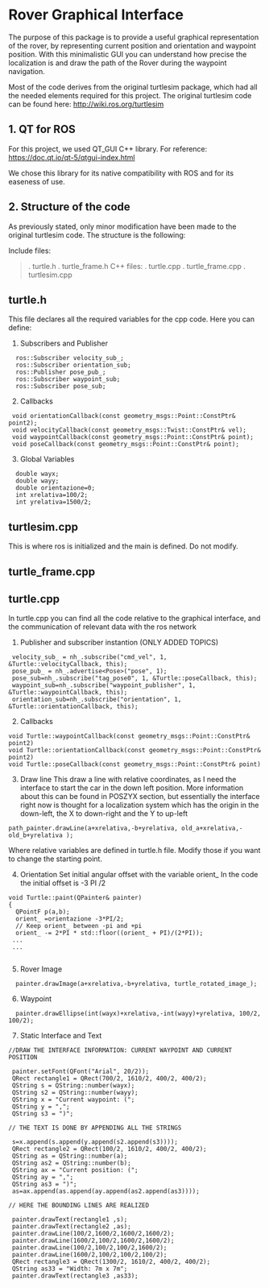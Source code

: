 # Rover Graphical Interface

The purpose of this package is to provide a useful graphical representation of the rover, by representing current position and orientation and waypoint position.
With this minimalistic GUI you can understand how precise the localization is and draw the path of the Rover during the waypoint navigation.

Most of the code derives from the original turtlesim package, which had all the needed elements required for this project.
The original turtlesim code can be found here: http://wiki.ros.org/turtlesim

## 1. QT for ROS

For this project, we used QT_GUI C++ library.
For reference: https://doc.qt.io/qt-5/qtgui-index.html

We chose this library for its native compatibility with ROS and for its easeness of use.


## 2. Structure of the code

As previously stated, only minor modification have been made to the original turtlesim code.
The structure is the following:

Include files:
>. turtle.h
>. turtle_frame.h
C++ files:
>. turtle.cpp
>. turtle_frame.cpp
>. turtlesim.cpp

## turtle.h

This file declares all the required variables for the cpp code. 
Here you can define:
1. Subscribers and Publisher
```
  ros::Subscriber velocity_sub_;
  ros::Subscriber orientation_sub;
  ros::Publisher pose_pub_;
  ros::Subscriber waypoint_sub;
  ros::Subscriber pose_sub;
 ```
2. Callbacks
 ```
  void orientationCallback(const geometry_msgs::Point::ConstPtr& point2);
  void velocityCallback(const geometry_msgs::Twist::ConstPtr& vel);
  void waypointCallback(const geometry_msgs::Point::ConstPtr& point);
  void poseCallback(const geometry_msgs::Point::ConstPtr& point);
 ```

3. Global Variables

```
  double wayx;
  double wayy;
  double orientazione=0;
  int xrelativa=100/2;
  int yrelativa=1500/2;
 ```
 
 
 ## turtlesim.cpp
 
 This is where ros is initialized and the main is defined. Do not modify.
 
 ## turtle_frame.cpp
 
 ## turtle.cpp
 
 In turtle.cpp you can find all the code relative to the graphical interface, and the communication 
 of relevant data with the ros network
 
 1. Publisher and subscriber instantion (ONLY ADDED TOPICS)
 ```
  velocity_sub_ = nh_.subscribe("cmd_vel", 1, &Turtle::velocityCallback, this);
  pose_pub_ = nh_.advertise<Pose>("pose", 1);
  pose_sub=nh_.subscribe("tag_pose0", 1, &Turtle::poseCallback, this);
  waypoint_sub=nh_.subscribe("waypoint_publisher", 1, &Turtle::waypointCallback, this);
  orientation_sub=nh_.subscribe("orientation", 1, &Turtle::orientationCallback, this);
```
2. Callbacks
```
void Turtle::waypointCallback(const geometry_msgs::Point::ConstPtr& point2)
void Turtle::orientationCallback(const geometry_msgs::Point::ConstPtr& point2)
void Turtle::poseCallback(const geometry_msgs::Point::ConstPtr& point)
```
3. Draw line
This draw a line with relative coordinates, as I need the interface to start the car in the down left position.
More information about this can be found in POSZYX section, but essentially the interface right now is thought for a localization system which has the origin in the down-left, the X to down-right and the Y to up-left

```
path_painter.drawLine(a+xrelativa,-b+yrelativa, old_a+xrelativa,-old_b+yrelativa );
```
Where relative variables are defined in turtle.h file. Modify those if you want to change the starting point.

4. Orientation
Set initial angular offset with the variable orient_
In the code the initial offset is -3 PI /2
```
void Turtle::paint(QPainter& painter)
{
  QPointF p(a,b);
  orient_ =orientazione -3*PI/2;
  // Keep orient_ between -pi and +pi
  orient_ -= 2*PI * std::floor((orient_ + PI)/(2*PI));
 ...
 ...
 
 ``` 
 5. Rover Image
 ```
   painter.drawImage(a+xrelativa,-b+yrelativa, turtle_rotated_image_);
```

6. Waypoint
```
  painter.drawEllipse(int(wayx)+xrelativa,-int(wayy)+yrelativa, 100/2, 100/2);
```
 
 
 
 7. Static Interface and Text
 ```
 //DRAW THE INTERFACE INFORMATION: CURRENT WAYPOINT AND CURRENT POSITION

  painter.setFont(QFont("Arial", 20/2));
  QRect rectangle1 = QRect(700/2, 1610/2, 400/2, 400/2);
  QString s = QString::number(wayx);
  QString s2 = QString::number(wayy);
  QString x = "Current waypoint: (";
  QString y = ",";
  QString s3 = ")";

// THE TEXT IS DONE BY APPENDING ALL THE STRINGS

  s=x.append(s.append(y.append(s2.append(s3))));
  QRect rectangle2 = QRect(100/2, 1610/2, 400/2, 400/2);
  QString as = QString::number(a);
  QString as2 = QString::number(b);
  QString ax = "Current position: (";
  QString ay = ",";
  QString as3 = ")";
  as=ax.append(as.append(ay.append(as2.append(as3))));
 
 // HERE THE BOUNDING LINES ARE REALIZED

  painter.drawText(rectangle1 ,s);
  painter.drawText(rectangle2 ,as);
  painter.drawLine(100/2,1600/2,1600/2,1600/2);
  painter.drawLine(1600/2,100/2,1600/2,1600/2);
  painter.drawLine(100/2,100/2,100/2,1600/2);
  painter.drawLine(1600/2,100/2,100/2,100/2);
  QRect rectangle3 = QRect(1300/2, 1610/2, 400/2, 400/2);
  QString as33 = "Width: 7m x 7m";
  painter.drawText(rectangle3 ,as33);
 
```


 
 
 
